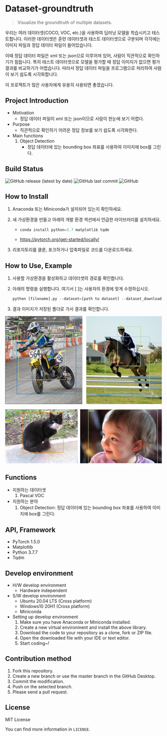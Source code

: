 # Dataset-groundtruth

> Visualize the groundtruth of multiple datasets.

우리는 여러 데이터셋(COCO, VOC, etc.)을 사용하여 딥러닝 모델을 학습시키고 테스트합니다. 이러한 데이터셋은 훈련 데이터셋과 테스트 데이터셋으로 구분되며 각각에는 이미지 파일과 정답 데이터 파일이 들어있습니다.

이때 정답 데이터 파일은 xml 또는 json으로 이루어져 있어, 사람이 직관적으로 확인하기가 힘듭니다. 특히 테스트 데이터셋으로 모델을 평가할 때 정답 이미지가 없으면 평가 결과를 비교하기가 어렵습니다. 따라서 정답 데이터 파일을 프로그램으로 처리하여 사람이 보기 쉽도록 시각화합니다.

이 프로젝트가 많은 사용자에게 유용히 사용되면 좋겠습니다.

## Project Introduction

- Motivation
  - 정답 데이터 파일이 xml 또는 json이므로 사람이 한눈에 보기 어렵다.
- Purpose
  - 직관적으로 확인하기 어려운 정답 정보를 보기 쉽도록 시각화한다.
- Main functions
  1. Object Detection
     - 정답 데이터에 있는 bounding box 좌표를 사용하여 이미지에 box를 그린다.

## Build Status

![GitHub release (latest by date)](https://img.shields.io/github/v/release/clovadev/dataset-groundtruth)
![GitHub last commit](https://img.shields.io/github/last-commit/clovadev/dataset-groundtruth)
![GitHub](https://img.shields.io/github/license/clovadev/dataset-groundtruth)

## How to Install

1. Anaconda 또는 Miniconda가 설치되어 있는지 확인하세요.

2. 새 가상환경을 만들고 아래의 개발 환경 섹션에서 언급한 라이브러리를 설치하세요.

   - ```python
     conda install python=3.7 matplotlib tqdm
     ```

   - https://pytorch.org/get-started/locally/

3. 리포지토리를 클론, 포크하거나 압축파일로 코드를 다운로드하세요.

## How to Use, Example

1. 사용할 가상환경을 활성화하고 데이터셋의 경로를 확인합니다.

2. 아래의 명령을 실행합니다. 여기서 [ ]는 사용자의 환경에 맞게 수정하십시오.

   ```python
   python [filename].py --dataset=[path to dataset] --dataset_download=[True / False] --save_folder=[path to saving result folder]
   ```

3. 결과 이미지가 저장된 폴더로 가서 결과를 확인합니다.

![1](./img/1.jpg)

![2](./img/2.jpg)

## Functions

- 지원하는 데이터셋
  1. Pascal VOC
- 지원하는 분야
  1. Object Detection: 정답 데이터에 있는 bounding box 좌표를 사용하여 이미지에 box를 그린다.

## API, Framework

- PyTorch 1.5.0
- Matplotlib
- Python 3.7.7
- Tqdm

## Develop environment

- H/W develop environment
  - Hardware independent
- S/W develop environment
  - Ubuntu 20.04 LTS (Cross platform)
  - Windows10 20H1 (Cross platform)
  - Miniconda
- Setting up develop environment
  1. Make sure you have Anaconda or Miniconda installed.
  2. Create a new virtual environment and install the above library.
  3. Download the code to your repository as a clone, fork or ZIP file.
  4. Open the downloaded file with your IDE or text editor.
  5. Start coding~!

## Contribution method

1. Fork this repository.
2. Create a new branch or use the master branch in the GitHub Desktop.
3. Commit the modification.
4. Push on the selected branch.
5. Please send a pull request.

## License

MIT License

You can find more information in `LICENSE`.
